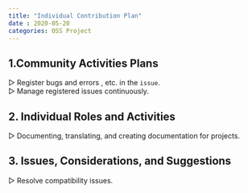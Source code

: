 ```yaml
---
title: "Individual Contribution Plan"
date : 2020-05-20
categories: OSS Project
---
```



## 1.Community Activities Plans<br>
▷ Register bugs and errors , etc. in the `issue`.<br>
▷ Manage registered issues continuously.<br>
## 2. Individual Roles and Activities <br>
▷ Documenting, translating, and creating documentation for projects.<br>
## 3. Issues, Considerations, and Suggestions<br>
▷ Resolve compatibility issues.<br>
